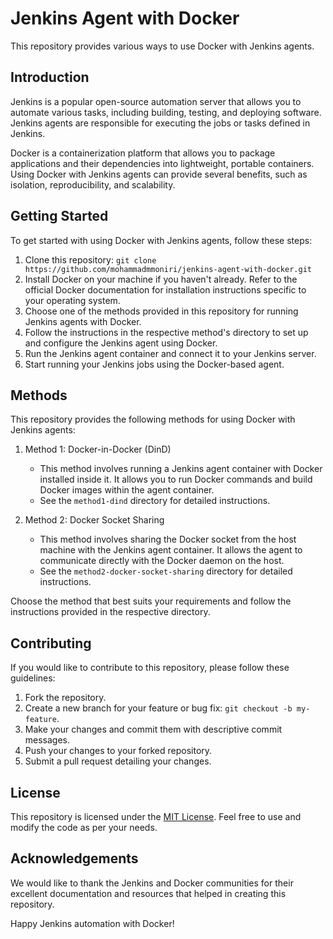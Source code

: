 # Jenkins Agent with Docker

This repository provides various ways to use Docker with Jenkins agents.

## Introduction

Jenkins is a popular open-source automation server that allows you to automate various tasks, including building, testing, and deploying software. Jenkins agents are responsible for executing the jobs or tasks defined in Jenkins.

Docker is a containerization platform that allows you to package applications and their dependencies into lightweight, portable containers. Using Docker with Jenkins agents can provide several benefits, such as isolation, reproducibility, and scalability.

## Getting Started

To get started with using Docker with Jenkins agents, follow these steps:

1. Clone this repository: `git clone https://github.com/mohammadmmoniri/jenkins-agent-with-docker.git`
2. Install Docker on your machine if you haven't already. Refer to the official Docker documentation for installation instructions specific to your operating system.
3. Choose one of the methods provided in this repository for running Jenkins agents with Docker.
4. Follow the instructions in the respective method's directory to set up and configure the Jenkins agent using Docker.
5. Run the Jenkins agent container and connect it to your Jenkins server.
6. Start running your Jenkins jobs using the Docker-based agent.

## Methods

This repository provides the following methods for using Docker with Jenkins agents:

1. Method 1: Docker-in-Docker (DinD)
   - This method involves running a Jenkins agent container with Docker installed inside it. It allows you to run Docker commands and build Docker images within the agent container.
   - See the `method1-dind` directory for detailed instructions.

2. Method 2: Docker Socket Sharing
   - This method involves sharing the Docker socket from the host machine with the Jenkins agent container. It allows the agent to communicate directly with the Docker daemon on the host.
   - See the `method2-docker-socket-sharing` directory for detailed instructions.

Choose the method that best suits your requirements and follow the instructions provided in the respective directory.

## Contributing

If you would like to contribute to this repository, please follow these guidelines:

1. Fork the repository.
2. Create a new branch for your feature or bug fix: `git checkout -b my-feature`.
3. Make your changes and commit them with descriptive commit messages.
4. Push your changes to your forked repository.
5. Submit a pull request detailing your changes.

## License

This repository is licensed under the [MIT License](LICENSE). Feel free to use and modify the code as per your needs.

## Acknowledgements

We would like to thank the Jenkins and Docker communities for their excellent documentation and resources that helped in creating this repository.

Happy Jenkins automation with Docker!